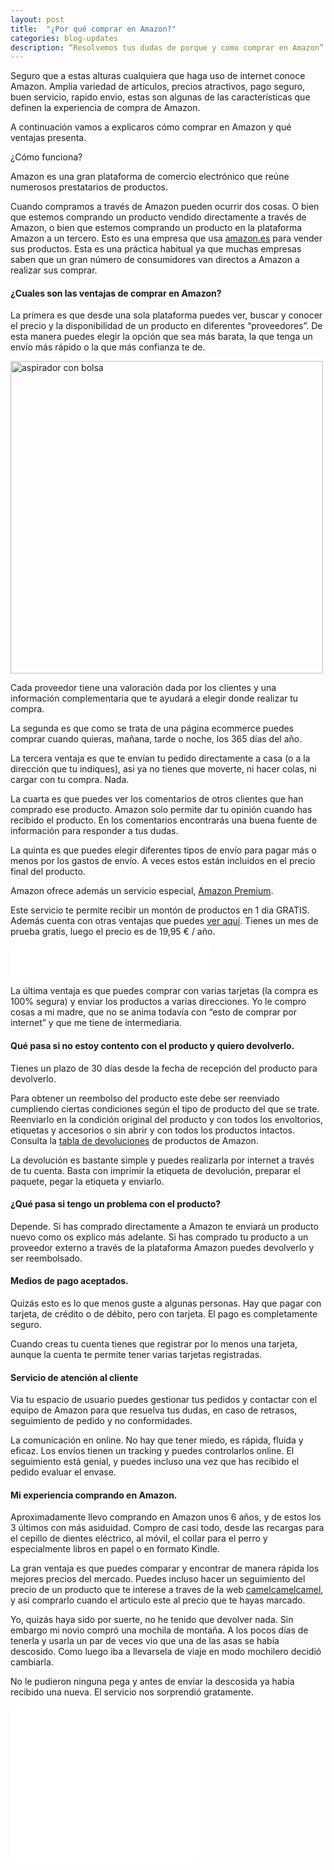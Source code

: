 ```yaml
---
layout: post
title:  "¿Por qué comprar en Amazon?"
categories: blog-updates
description: “Resolvemos tus dudas de porque y como comprar en Amazon”
---
```




Seguro que a estas alturas cualquiera que haga uso de internet conoce Amazon. Amplia variedad de artículos, precios atractivos, pago seguro, buen servicio, rapido envio, estas son algunas de las características que definen la experiencia de compra de Amazon.

A continuación vamos a explicaros cómo comprar en Amazon y qué ventajas presenta.

¿Cómo funciona?

Amazon es una gran plataforma de comercio electrónico que reúne numerosos prestatarios de productos.

Cuando compramos a través de Amazon pueden ocurrir dos cosas.
O bien que estemos comprando un producto vendido directamente a través de Amazon, o bien que estemos comprando un producto en la plataforma Amazon a un tercero. Esto es una empresa que usa <a href="http://amzn.to/2iCd1x5">amazon.es</a> para vender sus productos.  Esta es una práctica habitual ya que muchas empresas saben que un gran número de consumidores van directos a Amazon a realizar sus comprar.


<h4>¿Cuales son las ventajas de comprar en Amazon?</h4>

La primera es que desde una sola plataforma puedes ver, buscar y conocer el precio y la disponibilidad de un producto en diferentes “proveedores”. De esta manera puedes elegir la opción que sea más barata, la que tenga un envío más rápido o la que más confianza te de.

<div class="text-center">
<img src="{{ site.url }}/assets/img/varias/amazon-proveedores.png" width="500" height="auto" alt="aspirador con bolsa">
</div>

Cada proveedor tiene una valoración dada por los clientes y una información complementaria que te ayudará a elegir donde realizar tu compra.

La segunda es que como se trata de una página ecommerce puedes comprar cuando quieras, mañana, tarde o noche, los 365 días del año.

La tercera ventaja es que te envían tu pedido directamente a casa (o a la dirección que tu indiques), asi ya no tienes que moverte, ni hacer colas, ni cargar con tu compra. Nada.

La cuarta es que puedes ver los comentarios de otros clientes que han comprado ese producto. Amazon solo permite dar tu opinión cuando has recibido el producto. En los comentarios encontrarás una buena fuente de información para responder a tus dudas.

La quinta es que puedes elegir diferentes tipos de envío para pagar más o menos por los gastos de envío. A veces estos están incluidos en el precio final del producto.

Amazon ofrece además un servicio especial, <a href="http://amzn.to/2isjJFL">Amazon Premium</a>.

Este servicio te permite recibir un montón de productos en 1 dia GRATIS. Además cuenta con otras ventajas que puedes <a href="http://amzn.to/2iwPLFB">ver aquí</a>.
Tienes un mes de prueba gratis, luego el precio es de 19,95 € / año.

<div class="text-center">
<iframe src="//rcm-eu.amazon-adsystem.com/e/cm?t=lasaspirad-21&o=30&p=288&l=ur1&category=premium&banner=1WF3JJFCASB5J6YZBYG2&f=ifr" width="320" height="50" scrolling="no" border="0" marginwidth="0" style="border:none;max-width:800px;max-height:600px;" frameborder="0">
</iframe>
</div>

La última ventaja es que puedes comprar con varias tarjetas (la compra es 100% segura) y enviar los productos a varias direcciones. Yo le compro cosas a mi madre, que no se anima todavía con “esto de comprar por internet” y que me tiene de intermediaria.

<h4>Qué pasa si no estoy contento con el producto y quiero devolverlo.</h4>

Tienes un plazo de 30 días desde la fecha de recepción del producto para devolverlo.

Para obtener un reembolso del producto este debe ser reenviado cumpliendo ciertas condiciones según el tipo de producto del que se trate.   Reenviarlo en la condición original del producto y con todos los envoltorios, etiquetas y accesorios o sin abrir y con todos los productos intactos. Consulta la <a href="http://amzn.to/2iHZxDl">tabla de devoluciones</a> de productos de Amazon.

La devolución es bastante simple y puedes realizarla por internet a través de tu cuenta. Basta con imprimir la etiqueta de devolución, preparar el paquete, pegar la etiqueta y enviarlo.

<h4>¿Qué pasa si tengo un problema con el producto?</h4>

Depende. Si has comprado directamente a Amazon te enviará un producto nuevo como os explico más adelante. Si has comprado tu producto a un proveedor externo a través de la plataforma Amazon puedes devolverlo y ser reembolsado.

<h4>Medios de pago aceptados.</h4>

Quizás esto es lo que menos guste a algunas personas. Hay que pagar con tarjeta, de crédito o de débito, pero con tarjeta. El pago es completamente seguro.

Cuando creas tu cuenta tienes que registrar por lo menos una tarjeta, aunque la cuenta te permite tener varias tarjetas registradas.


<h4>Servicio de atención al cliente</h4>

Via tu espacio de usuario puedes gestionar tus pedidos y contactar con el equipo de Amazon para que resuelva tus dudas, en caso de retrasos,
seguimiento de pedido y no conformidades.

La comunicación en online. No hay que tener miedo, es rápida, fluida y eficaz. Los envíos tienen un tracking y puedes controlarlos online.
El seguimiento está genial, y puedes incluso una vez que has recibido el pedido evaluar el envase.

<h4>Mi experiencia comprando en Amazon.</h4>

Aproximadamente llevo comprando en Amazon unos 6 años, y de estos los 3 últimos con más asiduidad. Compro de casi todo, desde las recargas para el cepillo de dientes eléctrico, al móvil, el collar para el perro y especialmente libros en papel o en formato Kindle.

La gran ventaja es que puedes comparar y encontrar de manera rápida los mejores precios del mercado. Puedes incluso hacer un seguimiento del precio de un producto que te interese a traves de la web <a href="http://es.camelcamelcamel.com/">camelcamelcamel</a>, y asi comprarlo cuando el articulo este al precio que te hayas marcado.

Yo, quizás haya sido por suerte, no he tenido que devolver nada. Sin embargo mi novio compró una mochila de montaña. A los pocos días de tenerla y usarla un par de veces  vio que una de las asas se había descosido. Como luego iba a llevarsela de viaje en modo mochilero decidió cambiarla.

No le pudieron ninguna pega y antes de enviar la descosida ya había recibido una nueva. El servicio nos sorprendió gratamente.


<div class="text-center">
<iframe src="//rcm-eu.amazon-adsystem.com/e/cm?t=lasaspirad-21&o=30&p=12&l=ur1&category=hogar&banner=06WS5PGW0VKPS86QJJ02&f=ifr" width="300" height="250" scrolling="no" border="0" marginwidth="0" style="border:none;max-width:800px;max-height:600px;" frameborder="0"></iframe>
</div>
